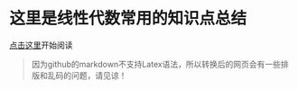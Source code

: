 # 这里是线性代数常用的知识点总结

[点击这里](https://htmlpreview.github.io/?https://github.com/bobokick/LinearAlgebraIntroduction/blob/master/matrixIntro.html)开始阅读

> 因为github的markdown不支持Latex语法，所以转换后的网页会有一些排版和乱码的问题，请见谅！